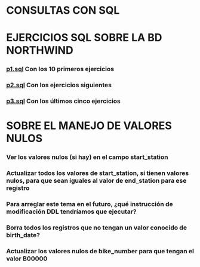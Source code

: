 # CONSULTAS CON SQL

# EJERCICIOS SQL SOBRE LA BD NORTHWIND

### [p1.sql](https://github.com/agonzalezbesada/BD/blob/main/Examenes/ex6/p1.sql) Con los 10 primeros ejercicios
### [p2.sql](https://github.com/agonzalezbesada/BD/blob/main/Examenes/ex6/p2.sql) Con los ejercicios siguientes
### [p3.sql](https://github.com/agonzalezbesada/BD/blob/main/Examenes/ex6/p3.sql) Con los últimos cinco ejercicios

# SOBRE EL MANEJO DE VALORES NULOS

### Ver los valores nulos (si hay) en el campo start_station
### Actualizar todos los valores de start_station, si tienen valores nulos, para que sean iguales al valor de end_station para ese registro
### Para arreglar este tema en el futuro, ¿qué instrucción de modificación DDL tendríamos que ejecutar?
### Borra todos los registros que no tengan un valor conocido de birth_date?
### Actualizar los valores nulos de bike_number para que tengan el valor B00000
